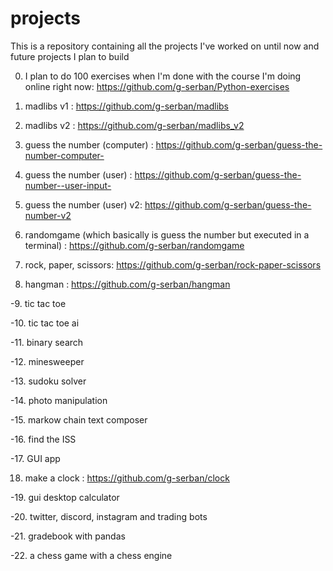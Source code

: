 # projects
This is a repository containing all the projects I've worked on until now and future projects I plan to build

0. I plan to do 100 exercises when I'm done with the course I'm doing online right now: https://github.com/g-serban/Python-exercises

1. madlibs v1 : https://github.com/g-serban/madlibs

2. madlibs v2 : https://github.com/g-serban/madlibs_v2

3. guess the number (computer) : https://github.com/g-serban/guess-the-number-computer-

4. guess the number (user) : https://github.com/g-serban/guess-the-number--user-input-

5. guess the number (user) v2: https://github.com/g-serban/guess-the-number-v2

6. randomgame (which basically is guess the number but executed in a terminal) : https://github.com/g-serban/randomgame

7. rock, paper, scissors: https://github.com/g-serban/rock-paper-scissors

8. hangman : https://github.com/g-serban/hangman

-9. tic tac toe 

-10. tic tac toe ai

-11. binary search

-12. minesweeper

-13. sudoku solver

-14. photo manipulation 

-15. markow chain text composer

-16. find the ISS

-17. GUI app

18. make a clock : https://github.com/g-serban/clock

-19. gui desktop calculator

-20. twitter, discord, instagram and trading bots

-21. gradebook with pandas

-22. a chess game with a chess engine 

